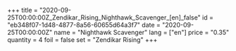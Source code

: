+++
title = "2020-09-25T00:00:00Z_Zendikar_Rising_Nighthawk_Scavenger_[en]_false"
id = "eb348f07-1d48-4877-8a56-60655d64a3f7"
date = "2020-09-25T00:00:00Z"
name = "Nighthawk Scavenger"
lang = ["en"]
price = "0.35"
quantity = 4
foil = false
set = "Zendikar Rising"
+++
